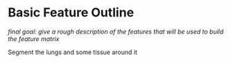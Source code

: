 # Basic Feature Outline
*final goal: give a rough description of the features that will be used to build the feature matrix*

Segment the lungs and some tissue around it


